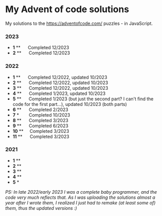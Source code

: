 # My Advent of code solutions

My solutions to the https://adventofcode.com/ puzzles - in JavaScript. 
### 2023
- **1** ** &nbsp;&nbsp;&nbsp;&nbsp; Completed 12/2023
- **2** ** &nbsp;&nbsp;&nbsp;&nbsp; Completed 12/2023

### 2022
- **1** ** &nbsp;&nbsp;&nbsp;&nbsp; Completed 12/2022, updated 10/2023
- **2** ** &nbsp;&nbsp;&nbsp;&nbsp; Completed 12/2022, updated 10/2023
- **3** ** &nbsp;&nbsp;&nbsp;&nbsp; Completed 12/2022, updated 10/2023
- **4** ** &nbsp;&nbsp;&nbsp;&nbsp; Completed 1/2023, updated 10/2023
- **5** ** &nbsp;&nbsp;&nbsp;&nbsp; Completed 1/2023 (but just the second part? I can't find the code for the first part...), updated 10/2023 (both parts)
- **6** ** &nbsp;&nbsp;&nbsp;&nbsp; Completed 2/2023
- **7** * &nbsp;&nbsp;&nbsp;&nbsp;&nbsp;&nbsp; Completed 10/2023 
- **8** **&nbsp;&nbsp;&nbsp;&nbsp;&nbsp; Completed 3/2023 
- **9** **&nbsp;&nbsp;&nbsp;&nbsp;&nbsp; Completed 6/2023 
- **10** ** &nbsp;&nbsp;&nbsp;&nbsp;Completed 3/2023
- **11** ** &nbsp;&nbsp;&nbsp;&nbsp; Completed 3/2023

### 2021

- **1** **
- **2** **
- **3** **
- **4** **
- **5** *



<em>PS: In late 2022/early 2023 I was a complete baby programmer, and the code very much reflects that. As I was uploading the solutions almost a year after I wrote them, I realized I just had to remake (at least some of) them, thus the updated versions :) </em>
